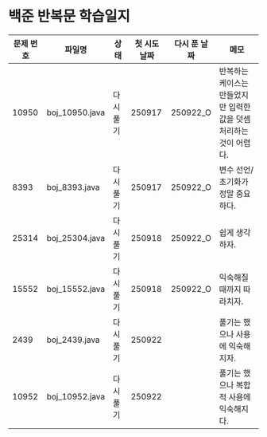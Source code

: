 # 백준 반복문 학습일지

| 문제 번호 | 파일명    | 상태        | 첫 시도 날짜 | 다시 푼 날짜 | 메모                          |
|-----------|---------------|------------|------|---------------|----------------------------|
| 10950     | boj_10950.java| 다시 풀기  | 250917 |     250922_O  |반복하는 케이스는 만들었지만 입력한 값을 덧셈 처리하는 것이 어렵다.    |
| 8393      | boj_8393.java | 다시 풀기  | 250917 |   250922_O | 변수 선언/초기화가 정말 중요하다. |
| 25314     | boj_25304.java| 다시 풀기  | 250918 |   250922_O  | 쉽게 생각하자.  |
| 15552     | boj_15552.java| 다시 풀기  | 250918 |   250922_O  | 익숙해질 때까지 따라치자. |
| 2439     | boj_2439.java| 다시 풀기  | 250922 |     | 풀기는 했으나 사용에 익숙해지자. |
| 10952    | boj_10952.java | 다시 풀기| 250922 |     | 풀기는 했으나 복합적 사용에 익숙해지다. |
